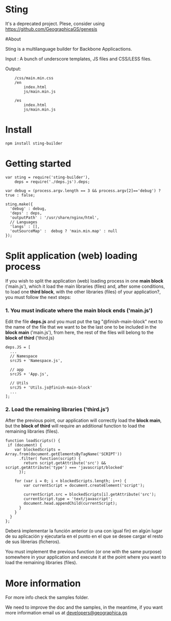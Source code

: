 Sting
===========

It's a deprecated project. Plese, consider using https://github.com/GeographicaGS/genesis

#About 

Sting is a multilanguage builder for Backbone Applicactions. 

Input : A bunch of underscore templates, JS files and CSS/LESS files.

Output:  

```
	/css/main.min.css
	/en
		index.html 
		js/main.min.js

	/es 	
		index.html 
		js/main.min.js
```

# Install

```
npm install sting-builder
```

# Getting started

```
var sting = require('sting-builder'),
    deps = require('./deps.js').deps;

var debug = (process.argv.length == 3 && process.argv[2]=='debug') ? true : false;
    
sting.make({
  'debug' : debug,
  'deps' : deps,
  'outputPath' : '/usr/share/nginx/html',
  // Languages
  'langs' : [],    
  'outSourceMap' :  debug ? 'main.min.map' : null
});
```

# Split application (web) loading process 

If you wish to split the application (web) loading process in one __main block__ ('main.js'), which it load the main libraries (files) and, after some conditions, to load one __third block__, with the other libraries (files) of your application?, you must follow the next steps:

### 1. You must indicate where the main block ends ('main.js')

Edit the file **deps.js** and you must put the tag "@finish-main-block" next to the name of the file that we want to be the last one to be included in the __block main__ ('main.js'), from here, the rest of the files will belong to the __block of third__ ('third.js)

```
deps.JS = [
  ...
  // Namespace
  srcJS + 'Namespace.js',

  // app
  srcJS + 'App.js',

  // Utils
  srcJS + 'Utils.js@finish-main-block'
  ...
];
```

### 2. Load the remaining libraries ('third.js')

After the previous point, our application will correctly load the __block main__, but the __block of third__ will require an additional function to load the remaining libraries (files).

```
function loadScripts() {
 if (document) {
    var blockedScripts = Array.from(document.getElementsByTagName('SCRIPT'))
      .filter( function(script) {
        return script.getAttribute('src') && script.getAttribute('type') === 'javascript/blocked'
      });

    for (var i = 0; i < blockedScripts.length; i++) {
        var currentScript = document.createElement('script');

        currentScript.src = blockedScripts[i].getAttribute('src');
        currentScript.type = 'text/javascript';
        document.head.appendChild(currentScript);
      }
    }
  }
};

```
Deberá implementar la función anterior (o una con igual fin) en algún lugar de su aplicación y ejecutarla en el punto en el que se desee cargar el resto de sus librerias (ficheros).

You must implement the previous function (or one with the same purpose) somewhere in your application and execute it at the point where you want to load the remaining libraries (files).

# More information

For more info check the samples folder.

We need to improve the doc and the samples, in the meantime, if you want more information email us at developers@geographica.gs












